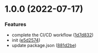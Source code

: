 # 1.0.0 (2022-07-17)


### Features

* complete the CI/CD workflow ([1d7d832](https://github.com/GuoSTZ/base/commit/1d7d832819208a30179ce33ba809063d3f2622af))
* init ([e5d2574](https://github.com/GuoSTZ/base/commit/e5d2574f2f20e5df58496f8c56f421362083c2fb))
* update package.json ([881d2be](https://github.com/GuoSTZ/base/commit/881d2be9b1fc1cd350d43deb3a2facae18811870))
